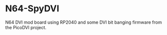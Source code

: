 # N64-SpyDVI
N64 DVI mod board using RP2040 and some DVI bit banging firmware from the PicoDVI project.
